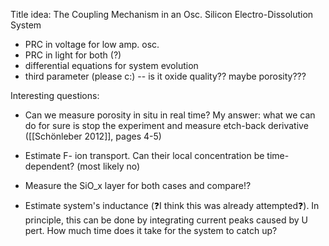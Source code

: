 
Title idea: The Coupling Mechanism in an Osc. Silicon Electro-Dissolution System

* PRC in voltage for low amp. osc.
* PRC in light for both (?)
* differential equations for system evolution
* third parameter (please c:) -- is it oxide quality?? maybe porosity???


Interesting questions:  

* Can we measure porosity in situ in real time? 
My answer: what we can do for sure is stop the experiment and measure etch-back derivative ([[Schönleber 2012]], pages 4-5)  

* Estimate F- ion transport. Can their local concentration be time-dependent? (most likely no)
* Measure the SiO_x layer for both cases and compare!?
* Estimate system's inductance (❓I think this was already attempted❓). In principle, this can be done by integrating current peaks caused by U pert. How much time does it take for the system to catch up?